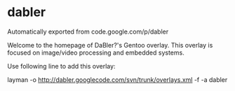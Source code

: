# dabler
Automatically exported from code.google.com/p/dabler

Welcome to the homepage of DaBler?'s Gentoo overlay. This overlay is focused on image/video processing and embedded systems.

Use following line to add this overlay:

layman -o http://dabler.googlecode.com/svn/trunk/overlays.xml -f -a dabler

